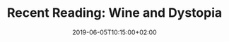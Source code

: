 ---
layout: reading_list
title: "Recent Reading: Wine and Dystopia"
excerpt: "My recent reading included the DRM-ed appliances, drowning in wine, and creepy Americana."
type: reading_list
date: 2019-06-05T10:15:00+02:00
books:
  - id: walker-vineyard
    note: >
      This is the second book in this series about a small-town police chief in the Dordogne. I’ve already started the third. These are effective, light English-countryside-style murder mysteries recast in a French setting. The central drama in this episode ties together anti-GMO activism and the international wine market. A satisfying quick read.
  - id: doctorow-radicalized
    note: >
      This volume collects four novellas around themes of radicalization in contemporary and near future U.S. politics. The first story about refugees in subsidized housing enacting resistance through hacking their DRM-crippled home appliances will likely be the most familiar for those who have read Doctorow’s other work. It is also the most affirming in its way. The final installment about a group of survivalist preppers was a surprise for me because its anti-hero central character serves to demonstrate the futility of his ideology on a cul-de-sac off the main path of history, reversing Doctorow’s typical rhetorical tactics.
  - id: hall-katamari
    note: >
      I have enjoyed all of the Boss Fight Books volumes I have read. The approach for this one is pretty straightforward reportage on the process of how the game came to be and some biographical explication of its creator’s unique trajectory through the tradition-bound Japanese videogame industry. It is an interesting investigation of the difficulties posed in trying to work outside of genre conventions in videogame design and of the benefits of whimsy and constraints in design. While some of the volumes in this series can stand alone, this one may be of most interest to readers who have at least some familiarity with the game.
  - id: baumann-earthbound
    note: >
      This was the founding entry in the Boss Fight Books series and lays a good foundation for the idiosyncratic editorial approach of the series. Baumann weaves the narrative of the game with memoir, connecting topics ranging from a small-town upbringing to the career of a child actor to a life-threatening health scare. A third, less-continuous narrative thread follows the game development process itself and provides opportunity for Baumann to interrogate the relationship of creators and consumers of games in the same way that the primary thread connects the way fictional narratives can help us to process the trajectories of our own experience. I think the result is a little uneven—there are parts that feel like they reach a little too far in an immature way. However, there was far less writing about videogames in this mode available when this book was written, and as a demonstration of stretching the boundaries of what one can write about videogames, it’s a great first step in this now five-year-old series.
---